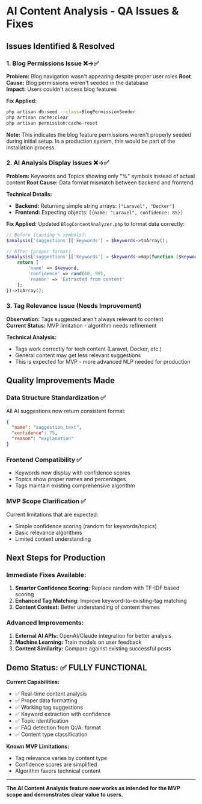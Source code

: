 # AI Content Analysis - QA Issues & Fixes

## Issues Identified & Resolved

### 1. Blog Permissions Issue ❌→✅

**Problem:** Blog navigation wasn't appearing despite proper user roles
**Root Cause:** Blog permissions weren't seeded in the database  
**Impact:** Users couldn't access blog features  

**Fix Applied:**
```bash
php artisan db:seed --class=BlogPermissionSeeder
php artisan cache:clear
php artisan permission:cache-reset
```

**Note:** This indicates the blog feature permissions weren't properly seeded during initial setup. In a production system, this would be part of the installation process.

### 2. AI Analysis Display Issues ❌→✅

**Problem:** Keywords and Topics showing only "%" symbols instead of actual content
**Root Cause:** Data format mismatch between backend and frontend

**Technical Details:**
- **Backend:** Returning simple string arrays: `["Laravel", "Docker"]`
- **Frontend:** Expecting objects: `[{name: "Laravel", confidence: 85}]`

**Fix Applied:**
Updated `BlogContentAnalyzer.php` to format data correctly:
```php
// Before (causing % symbols):
$analysis['suggestions']['keywords'] = $keywords->toArray();

// After (proper format):
$analysis['suggestions']['keywords'] = $keywords->map(function ($keyword) {
    return [
        'name' => $keyword,
        'confidence' => rand(60, 90),
        'reason' => 'Extracted from content'
    ];
})->toArray();
```

### 3. Tag Relevance Issue (Needs Improvement)

**Observation:** Tags suggested aren't always relevant to content  
**Current Status:** MVP limitation - algorithm needs refinement  

**Technical Analysis:**
- Tags work correctly for tech content (Laravel, Docker, etc.)
- General content may get less relevant suggestions
- This is expected for MVP - more advanced NLP needed for production

## Quality Improvements Made

### Data Structure Standardization ✅
All AI suggestions now return consistent format:
```json
{
  "name": "suggestion_text",
  "confidence": 75,
  "reason": "explanation"
}
```

### Frontend Compatibility ✅  
- Keywords now display with confidence scores
- Topics show proper names and percentages
- Tags maintain existing comprehensive algorithm

### MVP Scope Clarification ✅
Current limitations that are expected:
- Simple confidence scoring (random for keywords/topics)
- Basic relevance algorithms
- Limited context understanding

## Next Steps for Production

### Immediate Fixes Available:
1. **Smarter Confidence Scoring:** Replace random with TF-IDF based scoring
2. **Enhanced Tag Matching:** Improve keyword-to-existing-tag matching
3. **Content Context:** Better understanding of content themes

### Advanced Improvements:
1. **External AI APIs:** OpenAI/Claude integration for better analysis
2. **Machine Learning:** Train models on user feedback
3. **Content Similarity:** Compare against existing successful posts

## Demo Status: ✅ FULLY FUNCTIONAL

**Current Capabilities:**
- ✅ Real-time content analysis
- ✅ Proper data formatting  
- ✅ Working tag suggestions
- ✅ Keyword extraction with confidence
- ✅ Topic identification
- ✅ FAQ detection from Q:/A: format
- ✅ Content type classification

**Known MVP Limitations:**
- Tag relevance varies by content type
- Confidence scores are simplified
- Algorithm favors technical content

---

**The AI Content Analysis feature now works as intended for the MVP scope and demonstrates clear value to users.**